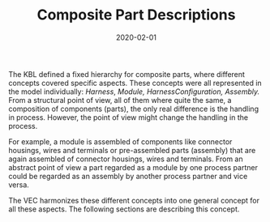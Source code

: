 ﻿---
title: Composite Part Descriptions
toc: false
type: specs
layout:  package
date: "2020-02-01"
draft: false
specification: VEC
version: 1.2.0
documentType: "Recommendation"
elementType:  Package
menu:
  VEC-1.2.0:    
    identifier: composite-part-descriptions
    weight: 1008 

# Prev/next pager order (if `docs_section_pager` enabled in `params.toml`)
weight: 1008
---
<p> The KBL defined a fixed hierarchy for composite parts, where different concepts covered specific aspects. These concepts were all represented in the model individually: <i>Harness</i>, <i>Module, HarnessConfiguration, Assembly.</i> From a structural point of view, all of them where quite the same, a composition of components (parts), the only real difference is the handling in process. However, the point of view might change the handling in the process.      </p>      <p> For example, a module is assembled of components like connector housings, wires and terminals or pre-assembled parts (assembly) that are again assembled of connector housings, wires and terminals. From an abstract point of view a part regarded as a module by one process partner could be regarded as an assembly by another process partner and vice versa.      </p>      <p> The VEC&#160;harmonizes these different concepts into one general concept for all these aspects. The following sections are describing this concept.      </p>